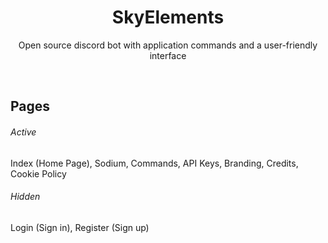 <p align="center">
    <h1 align="center">SkyElements</h1>
    <p align="center">Open source discord bot with application commands and a user-friendly interface</p>
</p>
<br/>

## Pages
###### Active
Index (Home Page), Sodium, Commands, API Keys, Branding, Credits, Cookie Policy

###### Hidden
Login (Sign in), Register (Sign up)
